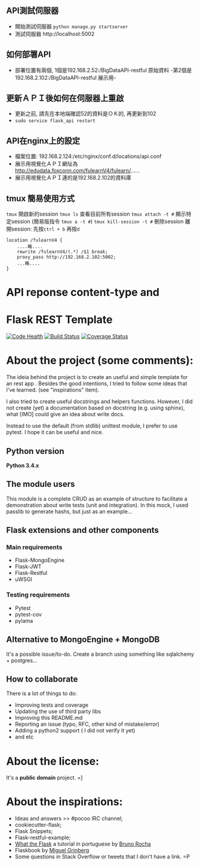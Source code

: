 ## API測試伺服器
- 開始測試伺服器 `python manage.py startserver`
- 測試伺服器 http://localhost:5002

## 如何部署API
- 部署位置有兩個, 1個是192.168.2.52:/BigDataAPI-restful 原始資料
-第2個是192.168.2.102:/BigDataAPI-restful 展示用-

## 更新ＡＰＩ後如何在伺服器上重啟
- 更新之前, 請先在本地端確認52的資料是ＯＫ的, 再更新到102
- `sudo service flask_api restart`

## API在nginx上的設定
- 檔案位置: 192.168.2.124:/etc/nginx/conf.d/locations/api.conf
- 展示用視覺化ＡＰＩ網址為 http://edudata.foxconn.com/fulearnV4/fulearn/...... 
- 展示用視覺化ＡＰＩ連的是192.168.2.102的資料庫

## tmux 簡易使用方式
`tmux` 開啟新的session
`tmux ls` 查看目前所有session
`tmux attach -t #` 顯示特定session (簡易版指令 `tmux a -t #`)
`tmux kill-session -t #` 刪除session
離開session: 先按`ctrl + b` 再按`d`

```
location /fulearnV4 {
    ....略....
    rewrite /fulearnV4/(.*) /$1 break;
    proxy_pass http://192.168.2.102:5002;
    ...略....
}
```

# API reponse content-type and 

# Flask REST Template

[![Code Health](https://landscape.io/github/alexandre/flask-rest-template/master/landscape.svg?style=flat)](https://landscape.io/github/alexandre/flask-rest-template/master) 
[![Build Status](https://travis-ci.org/alexandre/flask-rest-template.svg)](https://travis-ci.org/alexandre/flask-rest-template) 
[![Coverage Status](https://coveralls.io/repos/alexandre/flask-rest-template/badge.svg?branch=master)](https://coveralls.io/r/alexandre/flask-rest-template?branch=master)

# About the project (some comments):

The ideia behind the project is to create an useful and simple template for an rest app . Besides the good intentions, I tried to follow some ideas that I've learned. (see "inspirations" item).

I also tried to create useful docstrings and helpers functions. However, I did not create (yet) a documentation based on docstring (e.g. using sphinx), what [IMO] could give an idea about write docs.

Instead to use the default (from stdlib) unittest module, I prefer to use pytest. I hope it can be useful and nice.

## Python version

__Python 3.4.x__

## The module users

This module is a complete CRUD as an example of structure to facilitate a demonstration about write tests (unit and 
integration). In this mock, I used passlib to generate hashs, but just as an example...

## Flask extensions and other components

### Main requirements
* Flask-MongoEngine
* Flask-JWT
* Flask-Restful
* uWSGI

### Testing requirements
* Pytest
* pytest-cov
* pylama

## Alternative to MongoEngine + MongoDB

It's a possible issue/to-do. Create a branch using something like sqlalchemy + postgres...

## How to collaborate

There is a lot of things to do:

* Improving tests and coverage
* Updating the use of third party libs
* Improving this README.md
* Reporting an issue (typo, RFC, other kind of mistake/error)
* Adding a python2 support ( I did not verify it yet)
* and etc

# About the license:

It's a __public domain__ project. =]

# About the inspirations:

* Ideas and answers >> #pocoo IRC channel;
* cookiecutter-flask;
* Flask Snippets;
* Flask-restful-example;
* [What the Flask](http://pythonclub.com.br/tag/what-the-flask.html) a tutorial in portuguese by [Bruno Rocha](https://github.com/rochacbruno)
* Flaskbook by [Miguel Grinberg](https://github.com/miguelgrinberg)
* Some questions in Stack Overflow or tweets that I don't have a link. =P
